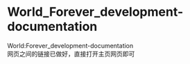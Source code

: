 # World_Forever_development-documentation
 World:Forever_development-documentation   
网页之间的链接已做好，直接打开主页网页即可   
